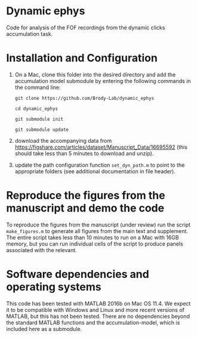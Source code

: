 # Dynamic ephys
Code for analysis of the FOF recordings from the dynamic clicks accumulation task.

# Installation and Configuration
1. On a Mac, clone this folder into the desired directory and add the accumulation model submodule by entering the following commands in the command line:

    `git clone https://github.com/Brody-Lab/dynamic_ephys `

    `cd dynamic_ephys `

    `git submodule init`

    `git submodule update`

2. download the accompanying data from https://figshare.com/articles/dataset/Manuscript_Data/16695592 (this should take less than 5 minutes to download and unzip).

3. update the path configuration function `set_dyn_path.m` to point to the appropriate folders (see additional documentation in file header).

# Reproduce the figures from the manuscript and demo the code

To reproduce the figures from the manuscript (under review) run the script `make_figures.m` to generate all figures from the main text and supplement. The entire script takes less than 10 minutes to run on a Mac with 16GB memory, but you can run individual cells of the script to produce panels associated with the relevant.

# Software dependencies and operating systems
This code has been tested with MATLAB 2016b on Mac OS 11.4. We expect it to be compatible with Windows and Linux and more recent versions of MATLAB, but this has not been tested. There are no dependencies beyond the standard MATLAB functions and the accumulation-model, which is included here as a submodule.
